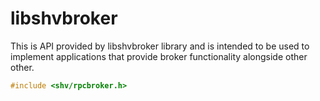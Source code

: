 # libshvbroker

This is API provided by libshvbroker library and is intended to be used to
implement applications that provide broker functionality alongside other other.

```c
#include <shv/rpcbroker.h>
```

```{autodoxygenfile} shv/rpcbroker.h
```
